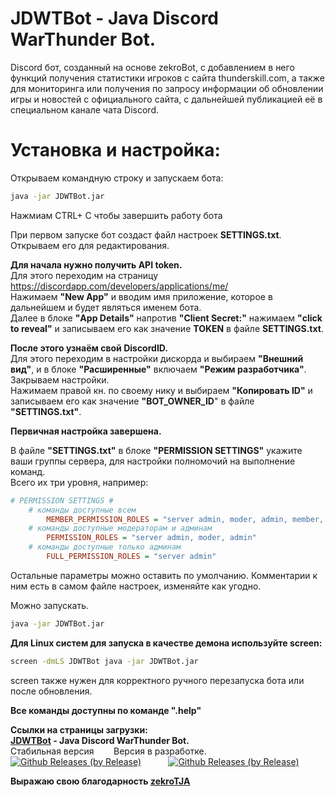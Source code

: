 # JDWTBot - Java Discord WarThunder Bot.

Discord бот, созданный на основе zekroBot, с добавлением в него функций получения статистики игроков с сайта thunderskill.com,
а также для мониторинга или получения по запросу информации об обновлении игры и новостей c официального сайта, с дальнейшей публикацией её в специальном канале чата Discord.

# Установка и настройка:  
Открываем командную строку и запускаем бота:
```bat
java -jar JDWTBot.jar
```
Нажмиам CTRL+ C чтобы завершить работу бота

При первом запуске бот создаст файл настроек **SETTINGS.txt**. Открываем его для редактирования.


**Для начала нужно получить API token.**  
Для этого переходим на страницу https://discordapp.com/developers/applications/me/  
Нажимаем **"New App"** и вводим имя приложение, которое в дальнейшем и будет являться именем бота.  
Далее в блоке **"App Details"** напротив **"Client Secret:"** нажимаем  **"click to reveal"** и записываем его как значение **TOKEN** в файле **SETTINGS.txt**.

**После этого узнаём свой DiscordID.**  
Для этого переходим в настройки дискорда и выбираем **"Внешний вид"**, и в блоке **"Расширенные"** включаем **"Режим разработчика"**. Закрываем настройки.  
Нажимаем правой кн. по своему нику и выбираем **"Копировать ID"** и записываем его как значение **"BOT_OWNER_ID**" в файле **"SETTINGS.txt"**.

**Первичная настройка завершена.**  

В файле **"SETTINGS.txt"** в блоке **"PERMISSION SETTINGS"** укажите ваши группы сервера, для настройки полномочий на выполнение команд.  
Всего их три уровня, например:
```ini 
# PERMISSION SETTINGS #
    # команды доступные всем
        MEMBER_PERMISSION_ROLES = "server admin, moder, admin, member, member+"
    # команды доступные модераторам и админам
        PERMISSION_ROLES = "server admin, moder, admin"
    # команды доступные только админам
        FULL_PERMISSION_ROLES = "server admin"
```
Остальные параметры можно оставить по умолчанию. Комментарии к ним есть в самом файле настроек, изменяйте как угодно.

Можно запускать.
```bat
java -jar JDWTBot.jar
```

**Для Linux систем для запуска в качестве демона используйте screen:**
```bat
screen -dmLS JDWTBot java -jar JDWTBot.jar
```
screen также нужен для корректного ручного перезапуска бота или после обновления.

**Все команды доступны по команде ".help"**

**Ссылки на страницы загрузки:**  
**[JDWTBot](https://github.com/sakhalines/JDWTBot) - Java Discord WarThunder Bot.**  
Стабильная версия&nbsp;&nbsp;&nbsp;&nbsp;&nbsp;&nbsp;&nbsp;&nbsp;Версия в разработке.  
[![Github Releases (by Release)](https://img.shields.io/github/downloads/atom/atom/v1.0.3/total.svg?style=plastic)](https://github.com/sakhalines/JDWTBot/releases/latest) &nbsp;&nbsp;&nbsp;&nbsp;&nbsp;&nbsp;&nbsp;&nbsp;&nbsp;&nbsp;[![Github Releases (by Release)](https://img.shields.io/github/downloads/atom/atom/v1.0.4/total.svg?style=plastic)](https://github.com/sakhalines/JDWTBot/releases) 

**Выражаю свою благодарность [zekroTJA](https://github.com/zekroTJA)** 



````

